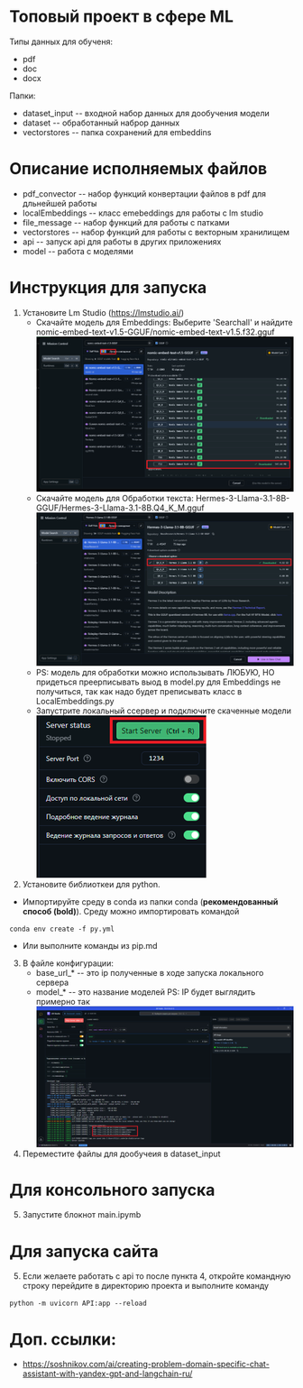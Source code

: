 # Топовый проект в сфере ML
Типы данных для обученя: 
- pdf 
- doc 
- docx

Папки:
- dataset_input -- входной набор данных для дообучения модели
- dataset -- обработанный наброр данных
- vectorstores -- папка сохранений для embeddins

# Описание исполняемых файлов
- pdf_convector -- набор функций конвертации файлов в pdf для дльнейшей работы
- localEmbeddings -- класс emebeddings для работы с lm studio
- file_message -- набор функций для работы с патками
- vectorstores -- набор функций для работы с векторным хранилищем
- api -- запуск api для работы в других приложениях
- model -- работа с моделями

# Инструкция для запуска
1. Установите Lm Studio (https://lmstudio.ai/) 
    - Скачайте модель для Embeddings: Выберите 'Searchall' и найдите nomic-embed-text-v1.5-GGUF/nomic-embed-text-v1.5.f32.gguf
    ![Модель для Embeddings](img/image1.png)
    - Скачайте модель для Обработки текста: Hermes-3-Llama-3.1-8B-GGUF/Hermes-3-Llama-3.1-8B.Q4_K_M.gguf
    ![Модель для Обработки текста](img/image2.png)
    - PS: модель для обработки можно использывать ЛЮБУЮ, НО придеться преерписывать выод в model.py 
    для Embeddings не получиться, так как надо будет преписывать класс в LocalEmbeddings.py
    - Запустрите локальный ссервер и подключите скаченные модели
    ![Кнопка старт](img/image.png)
2. Установите библиоткеи для python. 
- Импортируйте среду в conda из папки conda (**рекомендованный способ (bold)**). 
Среду можно импортировать командой 
```console
conda env create -f py.yml
```
- Или выполните команды из pip.md

3. В файле конфигурации:
    - base_url_* -- это ip полученные в ходе запуска локального сервера
    - model_* -- это название моделей
    PS: IP будет выглядить примерно так
    ![Пример ip](img/ip.png)
4. Переместите файлы для дообучеия в dataset_input
# Для консольного запуска
5. Запустите блокнот main.ipymb
# Для запуска сайта
5. Если желаете работать с api то после пункта 4, откройте командную строку перейдите в директорию проекта и выполните команду 
```console
python -m uvicorn API:app --reload
```

# Доп. ссылки:
- https://soshnikov.com/ai/creating-problem-domain-specific-chat-assistant-with-yandex-gpt-and-langchain-ru/